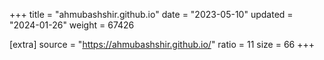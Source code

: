 +++
title = "ahmubashshir.github.io"
date = "2023-05-10"
updated = "2024-01-26"
weight = 67426

[extra]
source = "https://ahmubashshir.github.io/"
ratio = 11
size = 66
+++
